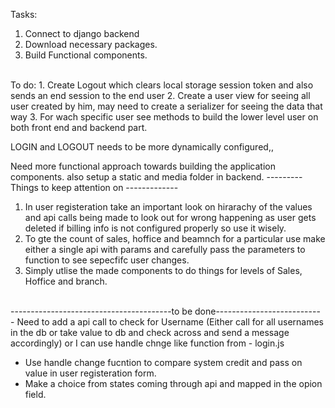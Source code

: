 Tasks:
1. Connect to django backend 
2. Download necessary packages.
3. Build Functional components.
<br>
To do:
1. Create Logout which clears local storage session token and also sends an end session to the end user
2. Create a user view for seeing all user created by him, may need to create a serializer for seeing the data that way
3. For wach specific user see methods to build the lower level user on both front end and backend part.

LOGIN and LOGOUT needs to be more dynamically configured,,

Need more functional approach towards building the application components.
also setup a static and media folder in backend.
--------- Things to keep attention on -------------<br>
1. In user registeration take an important look on hirarachy of the values and api calls being made to look out for wrong happening as user gets deleted if billing info is not configured properly so use it wisely.
2. To gte the count of sales, hoffice and beamnch for a particular use make either a single api with params and carefully pass the parameters to function to see sepecfifc user changes.
3. Simply utlise the made components to do things for levels of Sales, Hoffice and branch. 
<br>
----------------------------------------to be done--------------------------<br>
- Need to add a api call to check for Username (Either call for all usernames in the db or take value to db and check across and send a message accordingly)
 or I can use handle chnge like function from - login.js

 - Use handle change fucntion to compare system credit and pass on value in user registeration form.
 - Make a choice from states coming through api and mapped in the opion field.